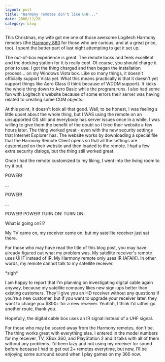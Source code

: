 ```yaml
---
layout: post
title: "Harmony remotes don't like UHF..."
date: 2006/12/28
category: blog
---
```


This Christmas, my wife got me one of those awesome Logitech Harmony remotes (the [Harmony 880](http://www.logitech.com/index.cfm/products/detailsharmony/US/EN,CRID=2084,CONTENTID=9933) for those who are curious, and at a great price, too). I spent the better part of last night attempting to get it set up.  

The out-of-box experience is great. The remote looks and feels excellent and the docking station for it is really cool. Of course, you should charge it prior to use. I got the thing charged and then began the installation process... on my Windows Vista box. Like so many things, it doesn't officially support Vista yet. What this means practically is that it doesn't yet support things like Aero Glass (I think because of WDDM support). It kicks the whole thing down to Aero Basic while the program runs. I also had some fun with Logitech's website because of some errors their server was having related to creating some COM objects. 

At this point, it doesn't look all that good. Well, to be honest, I was feeling a little upset about the whole thing, but I WAS using the remote on an unsupported OS still and everybody has server issues once in a while. I was willing to give them the benefit of the doubt so I tried their website a few hours later. The thing worked great - even with the new security settings that Internet Explorer has. The website works by downloading a special file that the Harmony Remote Client opens so that all the settings are customized on their website and then loaded to the remote. I had a few extra security dialogs, but the thing still worked great. 

Once I had the remote customized to my liking, I went into the living room to try it out. 

POWER! 

... 

POWER! 

... 

POWER! POWER! TURN ON! TURN ON! 

What is going on?!? 

My TV came on, my receiver came on, but my satellite receiver just sat there. 

For those who may have read the title of this blog post, you may have already figured out what my problem was. My satellite receiver's remote uses UHF instead of IR. My Harmony remote only uses IR (AFAIK). In other words, my remote cannot talk to my satellite receiver. 

\*sigh\*

I am happy to report that I'm planning on investigating digital cable again anyway, because my satellite company likes new sign-ups better than existing customers. They'll give you an HD receiver without any questions if you're a new customer, but if you want to upgrade your receiver later, they want to charge you $800+ for a new receiver. Yeahhh, I think I'd rather go another route, thank you.  

Hopefully, the digital cable box uses an IR signal instead of a UHF signal. 

For those who may be scared away from the Harmony remotes, don't be. The thing works great with everything else. I entered in the model numbers for my receiver, TV, XBox 360, and PlayStation 2 and it talks with all of them without any problems. I'd been lazy and not using my receiver for sound before because I had to get out 2+ remotes everytime, but now, I'll be enjoying some surround sound when I play games on my 360 now.

